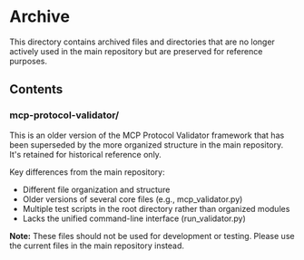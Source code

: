 # Archive

This directory contains archived files and directories that are no longer actively used in the main repository but are preserved for reference purposes.

## Contents

### mcp-protocol-validator/

This is an older version of the MCP Protocol Validator framework that has been superseded by the more organized structure in the main repository. It's retained for historical reference only.

Key differences from the main repository:
- Different file organization and structure
- Older versions of several core files (e.g., mcp_validator.py)
- Multiple test scripts in the root directory rather than organized modules
- Lacks the unified command-line interface (run_validator.py)

**Note:** These files should not be used for development or testing. Please use the current files in the main repository instead. 